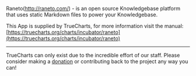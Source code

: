 Raneto(http://raneto.com/) - is an open source Knowledgebase platform that uses static Markdown files to power your Knowledgebase.

This App is supplied by TrueCharts, for more information visit the manual: [https://truecharts.org/charts/incubator/raneto](https://truecharts.org/charts/incubator/raneto)

---

TrueCharts can only exist due to the incredible effort of our staff.
Please consider making a [donation](https://truecharts.org/sponsor) or contributing back to the project any way you can!
